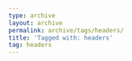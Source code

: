 ```yaml
---
type: archive
layout: archive
permalink: archive/tags/headers/
title: 'Tagged with: headers'
tag: headers
---
```

